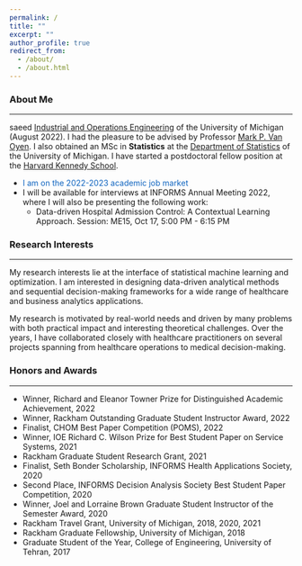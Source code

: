 ```yaml
---
permalink: /
title: ""
excerpt: ""
author_profile: true
redirect_from: 
  - /about/
  - /about.html
---
```


### About Me 
___
saeed [Industrial and Operations Engineering](https://ioe.engin.umich.edu) of the University of Michigan (August 2022). I had the pleasure to be advised by Professor [Mark P. Van Oyen](https://ioe.engin.umich.edu/people/van-oyen-mark-p/). I also obtained an MSc in **Statistics** at the [Department of Statistics](https://lsa.umich.edu/stats) of the University of Michigan. I have started a postdoctoral fellow position at the [Harvard Kennedy School](https://www.hks.harvard.edu). 

[comment]: <> (Prior to joining the University of Michigan, I earned an MSc in Industrial Engineering and Operations Research from the University of Tehran.)
<!---***Update:** <span style="color:#2874A6">I am on the academic job market. </span> I will be available for interviews at INFORMS Annual Meeting 2022, where I will also be presenting my work in the following session:
  * Data-driven Hospital Admission Control: A Contextual Learning Approach. Session: TBD  
-->

* <span style="color:#1065c0"> I am on the 2022-2023 academic job market </span>   
* I will be available for interviews at INFORMS Annual Meeting 2022, where I will also be presenting the following work:
  * Data-driven Hospital Admission Control: A Contextual Learning Approach. Session: ME15, Oct 17, 5:00 PM - 6:15 PM

### Research Interests
___
My research interests lie at the interface of statistical machine learning and optimization. I am interested in designing data-driven analytical methods and sequential decision-making frameworks for a wide range of healthcare and business analytics applications.

My research is motivated by real-world needs and driven by many problems with both practical impact and interesting theoretical challenges. Over the years, I have collaborated closely with healthcare practitioners on several projects spanning from healthcare operations to medical decision-making.

<!---My research interests lie at the interface of statistical machine learning theory and data-driven optimization.
My current research aims to develop personalized decision-making methods through design
and analysis of online statistical machine learning and online optimization algorithms with theoretical performance guarantees. My research problems are motivated by real-world problems in
healthcare operations, service operations management, medical decision-making, and supply chain.

* **Methodology**: Sequential Decision-Making under Uncertainty, Data-driven Optimization, Statistical Machine Learning, Reinforcement Learning, Fairness & Interpretability in Artificial Intelligence
* **Applications**: Healthcare Analytics and Operations, Service Operations Management, Medical Decision-Making, Big Data and Business Analytics, Supply Chain Management-->

<!---My current research interests lie at the intersection of Statistical Machine Learning and Operations Research. I am interested in designing online learning and online optimization algorithms that learn over time to make effective decisions under an uncertain environment. My research is motivated by real-world needs and driven by many problems with both practical impact and interesting theoretical challenges. Applications of my research include Healthcare Operations Management, Personalized Medical Decision Making, and Business Analytics. My work has been applied to intensive care unit management, glaucoma, and diabetes.-->
<!---
Recent and Upcoming Talks
------
* [INFORMS Annual Meeting](https://meetings.informs.org/wordpress/indianapolis2022/), October 2022
* [POMS Annual Conference](https://pomsmeetings.org/conf-2022/), April 2022
* [INFORMS Annual Meeting](https://meetings.informs.org/wordpress/anaheim2021/), October 2021
-->


### Honors and Awards
___
* Winner, Richard and Eleanor Towner Prize for Distinguished Academic Achievement, 2022
* Winner, Rackham Outstanding Graduate Student Instructor Award, 2022
* Finalist, CHOM Best Paper Competition (POMS), 2022
* Winner, IOE Richard C. Wilson Prize for Best Student Paper on Service Systems, 2021
* Rackham Graduate Student Research Grant, 2021
* Finalist, Seth Bonder Scholarship, INFORMS Health Applications Society, 2020
* Second Place, INFORMS Decision Analysis Society Best Student Paper Competition, 2020
* Winner, Joel and Lorraine Brown Graduate Student Instructor of the Semester Award, 2020
* Rackham Travel Grant, University of Michigan, 2018, 2020, 2021
* Rackham Graduate Fellowship, University of Michigan, 2018
* Graduate Student of the Year, College of Engineering, University of Tehran, 2017

